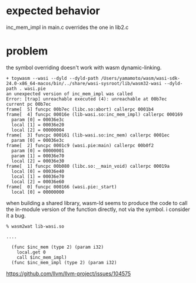 # expected behavior

inc_mem_impl in main.c overrides the one in lib2.c

# problem

the symbol overriding doesn't work with wasm dynamic-linking.

```shell
+ toywasm --wasi --dyld --dyld-path /Users/yamamoto/wasm/wasi-sdk-24.0-x86_64-macos/bin/../share/wasi-sysroot/lib/wasm32-wasi --dyld-path . wasi.pie
an unexpected version of inc_mem_impl was called
Error: [trap] unreachable executed (4): unreachable at 00b7ec
current pc 00b7ec
frame[  5] funcpc 00b7ec (libc.so:abort) callerpc 0001b4
frame[  4] funcpc 00016e (lib-wasi.so:inc_mem_impl) callerpc 000169
  param [0] = 00036e3c
  local [1] = 00036e20
  local [2] = 00000004
frame[  3] funcpc 000161 (lib-wasi.so:inc_mem) callerpc 0001ec
  param [0] = 00036e3c
frame[  2] funcpc 0001c9 (wasi.pie:main) callerpc 00b0f2
  param [0] = 00000001
  param [1] = 00036e70
  local [2] = 00036e30
frame[  1] funcpc 00b080 (libc.so:__main_void) callerpc 00019a
  local [0] = 00036e40
  local [1] = 00036e70
  local [2] = 00036e60
frame[  0] funcpc 000166 (wasi.pie:_start)
  local [0] = 00000000
```

when building a shared library, wasm-ld seems to produce the code
to call the in-module version of the function directly, not via
the symbol. i consider it a bug.

```wat
% wasm2wat lib-wasi.so

....

  (func $inc_mem (type 2) (param i32)
    local.get 0
    call $inc_mem_impl)
  (func $inc_mem_impl (type 2) (param i32)
```

https://github.com/llvm/llvm-project/issues/104575
